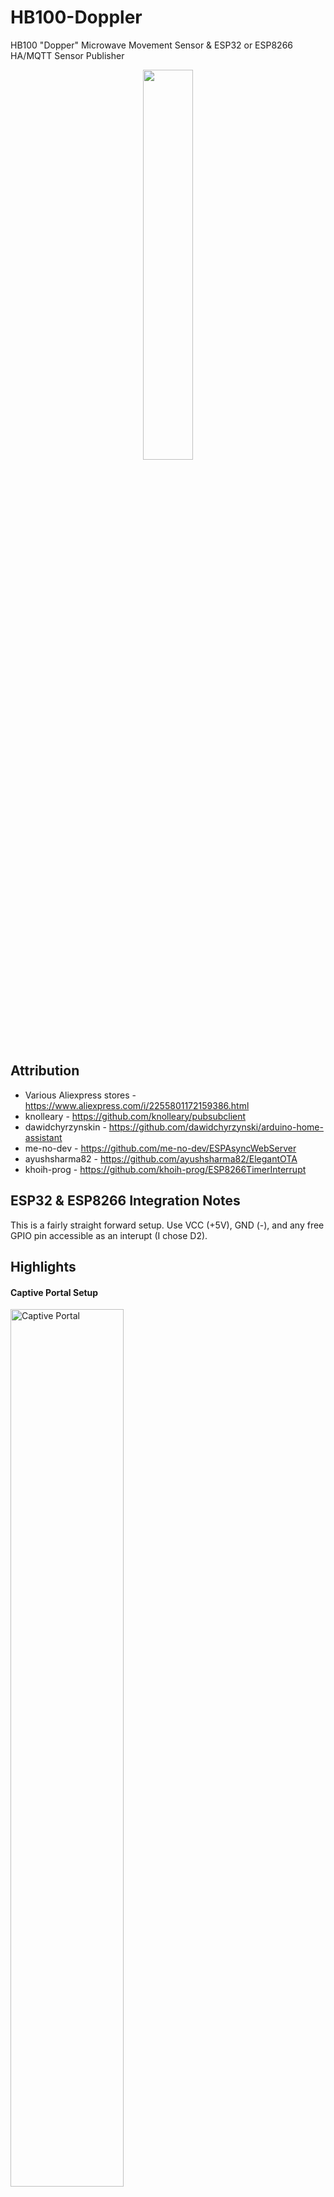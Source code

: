 
# HB100-Doppler
 HB100 "Dopper" Microwave Movement Sensor & ESP32 or ESP8266 HA/MQTT Sensor Publisher
 <center><img width=40% src=https://github.com/synman/HB100-Doppler/assets/1299716/fbd91d69-edd8-4c9f-98d9-c932ccd4ba99></center>

## Attribution
- Various Aliexpress stores - https://www.aliexpress.com/i/2255801172159386.html
- knolleary - https://github.com/knolleary/pubsubclient
- dawidchyrzynskin - https://github.com/dawidchyrzynski/arduino-home-assistant
- me-no-dev - https://github.com/me-no-dev/ESPAsyncWebServer
- ayushsharma82 - https://github.com/ayushsharma82/ElegantOTA
- khoih-prog -  https://github.com/khoih-prog/ESP8266TimerInterrupt
  
## ESP32 & ESP8266 Integration Notes
This is a fairly straight forward setup.  Use VCC (+5V), GND (-), and any free GPIO pin accessible as an interupt (I chose D2).

## Highlights
#### Captive Portal Setup
<img width="60%" alt="Captive Portal" src="https://github.com/synman/BME280/assets/1299716/6f1ab3e9-e20c-4dba-85e3-487158644624">

#### Flexible Configuration Options
<img width="369" alt="Screenshot 2023-10-27 at 8 52 20 PM" src="https://github.com/synman/BME280/assets/1299716/153c9a17-e636-427d-876e-45293bfe459f">

#### Home Assistant Integration via MQTT
<center>
 <img width="60%" alt="Screenshot 2023-10-16 at 2 03 42 PM" src="https://github.com/synman/BME280/assets/1299716/3c02cbec-e4ae-47b1-9cc5-74495fe54dfa">
 <img width="60%" alt="Screenshot 2023-10-16 at 2 05 01 PM" src="https://github.com/synman/BME280/assets/1299716/99f3e628-f59b-4bcb-8821-e54adf47c0ab">
</center>

#### Filesystem & Flash Web OTA
<img width="364" alt="Screenshot 2023-10-27 at 8 52 48 PM" src="https://github.com/synman/BME280/assets/1299716/c3ef6776-ac74-46e9-88e6-7a2656217d5e">
